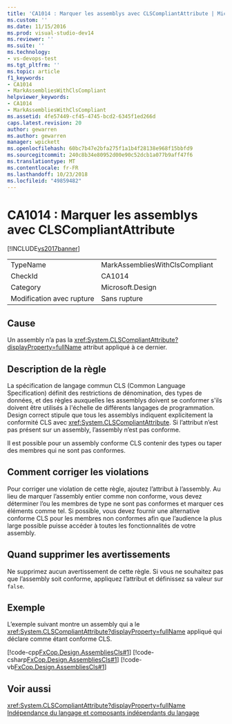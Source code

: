 ```yaml
---
title: 'CA1014 : Marquer les assemblys avec CLSCompliantAttribute | Microsoft Docs'
ms.custom: ''
ms.date: 11/15/2016
ms.prod: visual-studio-dev14
ms.reviewer: ''
ms.suite: ''
ms.technology:
- vs-devops-test
ms.tgt_pltfrm: ''
ms.topic: article
f1_keywords:
- CA1014
- MarkAssembliesWithClsCompliant
helpviewer_keywords:
- CA1014
- MarkAssembliesWithClsCompliant
ms.assetid: 4fe57449-cf45-4745-bcd2-6345f1ed266d
caps.latest.revision: 20
author: gewarren
ms.author: gewarren
manager: wpickett
ms.openlocfilehash: 60bc7b47e2bfa275f1a1b4f28138e968f15bbfd9
ms.sourcegitcommit: 240c8b34e80952d00e90c52dcb1a077b9aff47f6
ms.translationtype: MT
ms.contentlocale: fr-FR
ms.lasthandoff: 10/23/2018
ms.locfileid: "49859482"
---
```

# <a name="ca1014-mark-assemblies-with-clscompliantattribute"></a>CA1014 : Marquer les assemblys avec CLSCompliantAttribute
[!INCLUDE[vs2017banner](../includes/vs2017banner.md)]

|||
|-|-|
|TypeName|MarkAssembliesWithClsCompliant|
|CheckId|CA1014|
|Category|Microsoft.Design|
|Modification avec rupture|Sans rupture|

## <a name="cause"></a>Cause
 Un assembly n’a pas la <xref:System.CLSCompliantAttribute?displayProperty=fullName> attribut appliqué à ce dernier.

## <a name="rule-description"></a>Description de la règle
 La spécification de langage commun CLS (Common Language Specification) définit des restrictions de dénomination, des types de données, et des règles auxquelles les assemblys doivent se conformer s'ils doivent être utilisés à l'échelle de différents langages de programmation. Design correct stipule que tous les assemblys indiquent explicitement la conformité CLS avec <xref:System.CLSCompliantAttribute>. Si l’attribut n’est pas présent sur un assembly, l’assembly n’est pas conforme.

 Il est possible pour un assembly conforme CLS contenir des types ou taper des membres qui ne sont pas conformes.

## <a name="how-to-fix-violations"></a>Comment corriger les violations
 Pour corriger une violation de cette règle, ajoutez l’attribut à l’assembly. Au lieu de marquer l’assembly entier comme non conforme, vous devez déterminer l’ou les membres de type ne sont pas conformes et marquer ces éléments comme tel. Si possible, vous devez fournir une alternative conforme CLS pour les membres non conformes afin que l’audience la plus large possible puisse accéder à toutes les fonctionnalités de votre assembly.

## <a name="when-to-suppress-warnings"></a>Quand supprimer les avertissements
 Ne supprimez aucun avertissement de cette règle. Si vous ne souhaitez pas que l’assembly soit conforme, appliquez l’attribut et définissez sa valeur sur `false`.

## <a name="example"></a>Exemple
 L’exemple suivant montre un assembly qui a le <xref:System.CLSCompliantAttribute?displayProperty=fullName> appliqué qui déclare comme étant conforme CLS.

 [!code-cpp[FxCop.Design.AssembliesCls#1](../snippets/cpp/VS_Snippets_CodeAnalysis/FxCop.Design.AssembliesCls/cpp/FxCop.Design.AssembliesCls.cpp#1)]
 [!code-csharp[FxCop.Design.AssembliesCls#1](../snippets/csharp/VS_Snippets_CodeAnalysis/FxCop.Design.AssembliesCls/cs/FxCop.Design.AssembliesCls.cs#1)]
 [!code-vb[FxCop.Design.AssembliesCls#1](../snippets/visualbasic/VS_Snippets_CodeAnalysis/FxCop.Design.AssembliesCls/vb/FxCop.Design.AssembliesCls.vb#1)]

## <a name="see-also"></a>Voir aussi
 <xref:System.CLSCompliantAttribute?displayProperty=fullName> [Indépendance du langage et composants indépendants du langage](http://msdn.microsoft.com/library/4f0b77d0-4844-464f-af73-6e06bedeafc6)



